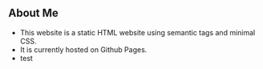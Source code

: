 ## About Me 

* This website is a static HTML website using semantic tags and minimal CSS. 
* It is currently hosted on Github Pages.
* test
